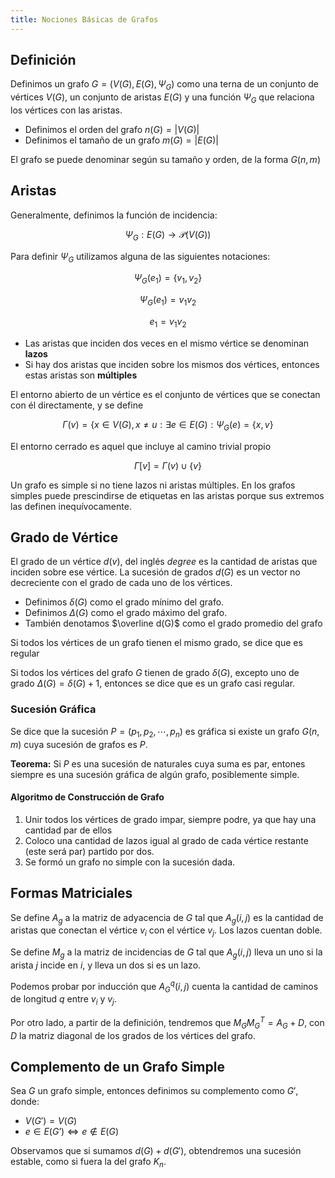 ```yaml
---
title: Nociones Básicas de Grafos
---
```


## Definición

Definimos un grafo $G = (V(G), E(G), \Psi_G)$ como una terna de un conjunto de vértices $V(G)$, un conjunto de aristas $E(G)$ y una función $\Psi_G$ que relaciona los vértices con las aristas.

- Definimos el orden del grafo $n(G) = |V(G)|$
- Definimos el tamaño de un grafo $m(G) = |E(G)|$

El grafo se puede denominar según su tamaño y orden, de la forma $G(n,m)$

## Aristas

Generalmente, definimos la función de incidencia:

$$
\Psi_G: E(G) \to \mathcal P(V(G))
$$

Para definir $\Psi_G$ utilizamos alguna de las siguientes notaciones:

$$
\Psi_G(e_1) = \{v_1, v_2\}
$$

$$
\Psi_G(e_1) = v_1v_2
$$

$$
e_1 = v_1v_2
$$

- Las aristas que inciden dos veces en el mismo vértice se denominan **lazos**
- Si hay dos aristas que inciden sobre los mismos dos vértices, entonces estas aristas son **múltiples**

El entorno abierto de un vértice es el conjunto de vértices que se conectan con él directamente, y se define

$$
\Gamma(v) = \{x \in V(G), x\neq u: \exists e \in E(G): \Psi_G(e) = \{x, v\}
$$

El entorno cerrado es aquel que incluye al camino trivial propio

$$
\Gamma[v] = \Gamma(v) \cup \{v\}
$$

Un grafo es simple si no tiene lazos ni aristas múltiples. En los grafos simples puede prescindirse de etiquetas en las aristas porque sus extremos las definen inequívocamente.

## Grado de Vértice

El grado de un vértice $d(v)$, del inglés *degree* es la cantidad de aristas que inciden sobre ese vértice. La sucesión de grados $d(G)$ es un vector no decreciente con el grado de cada uno de los vértices.

- Definimos $\delta(G)$ como el grado mínimo del grafo.
- Definimos $\Delta(G)$ como el grado máximo del grafo.
- También denotamos $\overline d(G)$ como el grado promedio del grafo

Si todos los vértices de un grafo tienen el mismo grado, se dice que es regular

Si todos los vértices del grafo $G$ tienen de grado $\delta(G)$, excepto uno de grado $\Delta(G) = \delta(G) + 1$, entonces se dice que es un grafo casi regular.

### Sucesión Gráfica

Se dice que la sucesión $P=(p_1, p_2, \cdots, p_n)$ es gráfica si existe un grafo $G(n,m)$ cuya sucesión de grafos es $P$.

**Teorema:** Si $P$ es una sucesión de naturales cuya suma es par, entones siempre es una sucesión gráfica de algún grafo, posiblemente simple.

#### Algoritmo de Construcción de Grafo

1. Unir todos los vértices de grado impar, siempre podre, ya que hay una cantidad par de ellos
2. Coloco una cantidad de lazos igual al grado de cada vértice restante (este será par) partido por dos.
3. Se formó un grafo no simple con la sucesión dada.

## Formas Matriciales

Se define $A_g$ a la matriz de adyacencia de $G$ tal que $A_g(i,j)$ es la cantidad de aristas que conectan el vértice $v_i$ con el vértice $v_j$. Los lazos cuentan doble.

Se define $M_g$ a la matriz de incidencias de $G$ tal que $A_g(i,j)$ lleva un uno si la arista $j$ incide en $i$, y lleva un dos si es un lazo.

Podemos probar por inducción que $A_G^q(i,j)$ cuenta la cantidad de caminos de longitud $q$ entre $v_i$ y $v_j$.

Por otro lado, a partir de la definición, tendremos que $M_GM_G^T = A_G + D$, con $D$ la matriz diagonal de los grados de los vértices del grafo.

## Complemento de un Grafo Simple

Sea $G$ un grafo simple, entonces definimos su complemento como $G'$, donde:

- $V(G') = V(G)$
- $e \in E(G’) \iff e \notin E(G)$

Observamos que si sumamos $d(G) + d(G')$, obtendremos una sucesión estable, como si fuera la del grafo $K_n$.
